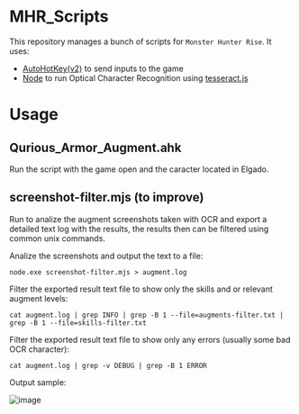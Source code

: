 # MHR_Scripts
This repository manages a bunch of scripts for `Monster Hunter Rise`.
It uses:
- [AutoHotKey(v2)](https://www.autohotkey.com/) to send inputs to the game
- [Node](https://nodejs.org/en) to run Optical Character Recognition using [tesseract.js](https://tesseract.projectnaptha.com/)

# Usage
## Qurious_Armor_Augment.ahk
Run the script with the game open and the caracter located in Elgado.

## screenshot-filter.mjs (to improve)
Run to analize the augment screenshots taken with OCR and export a detailed text log with the results, the results then can be filtered using common unix commands.

Analize the screenshots and output the text to a file:
```
node.exe screenshot-filter.mjs > augment.log
```
Filter the exported result text file to show only the skills and or relevant augment levels:
```
cat augment.log | grep INFO | grep -B 1 --file=augments-filter.txt | grep -B 1 --file=skills-filter.txt
```
Filter the exported result text file to show only any errors (usually some bad OCR character):
```
cat augment.log | grep -v DEBUG | grep -B 1 ERROR
```
 Output sample:
 
 ![image](https://github.com/Serthys/MHR_Scripts/assets/13573099/9d89273a-c7e4-4c81-9d24-b1e5df9325a5)
